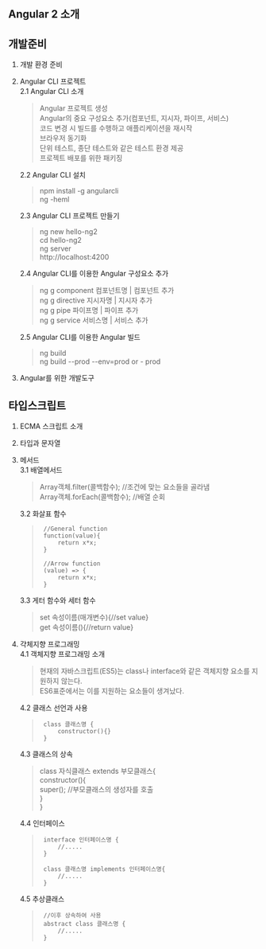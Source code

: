 ## Angular 2 소개

## 개발준비
1. 개발 환경 준비
2. Angular CLI 프로젝트  
    2.1 Angular CLI 소개  
    > Angular 프로젝트 생성  
    Angular의 중요 구성요소 추가(컴포넌트, 지시자, 파이프, 서비스)  
    코드 변경 시 빌드를 수행하고 애플리케이션을 재시작  
    브라우저 동기화  
    단위 테스트, 종단 테스트와 같은 테스트 환경 제공  
    프로젝트 배포를 위한 패키징

    2.2 Angular CLI 설치  
    > npm install -g angularcli  
    ng -heml

    2.3 Angular CLI 프로젝트 만들기
    > ng new hello-ng2  
    cd hello-ng2  
    ng server  
    http://localhost:4200

    2.4 Angular CLI를 이용한 Angular 구성요소 추가  
    > ng g component 컴포넌트명 | 컴포넌트 추가  
    ng g directive 지시자명 | 지시자 추가  
    ng g pipe 파이프명 | 파이프 추가  
    ng g service 서비스명 | 서비스 추가  

    2.5 Angular CLI를 이용한 Angular 빌드
    > ng build  
    ng build --prod --env=prod or - prod
    
3. Angular를 위한 개발도구

## 타입스크립트
1. ECMA 스크립트 소개
2. 타입과 문자열
3. 메서드  
    3.1 배열메서드
    > Array객체.filter(콜백함수); //조건에 맞는 요소들을 골라냄  
      Array객체.forEach(콜백함수); //배열 순회  
    
    3.2 화살표 함수
    ><blockquote>
        //General function
        function(value){  
            return x*x;    
        }

        //Arrow function
        (value) => {
            return x*x;
        }
    </blockquote>

    3.3 게터 함수와 세터 함수
    > set 속성이름(매개변수){//set value}  
      get 속성이름(){//return value}  

4. 갹체지향 프로그래밍  
    4.1 객체지향 프로그래밍 소개  
    > 현재의 자바스크립트(ES5)는 class나 interface와 같은 객체지향 요소를 지원하지 않는다.  
      ES6표준에서는 이를 지원하는 요소들이 생겨났다.  

    4.2 클래스 선언과 사용
    ><blockquote>
        class 클래스명 {
            constructor(){}
        }
    </blockquote>  

    4.3 클래스의 상속
    > <blockquote>
      class 자식클래스 extends 부모클래스{    
          constructor(){  
            super(); //부모클래스의 생성자를 호출  
          }  
      }  
    </blockquote>  

    4.4 인터페이스
    > <blockquote>
        interface 인터페이스명 {
            //.....
        }

        class 클래스명 implements 인터페이스명{
            //.....
        }
      </blockquote>

    4.5 추상클래스
    > <blockquote>
        //이후 상속하여 사용
        abstract class 클래스명 {
            //.....
        }
   
      </blockquote>
